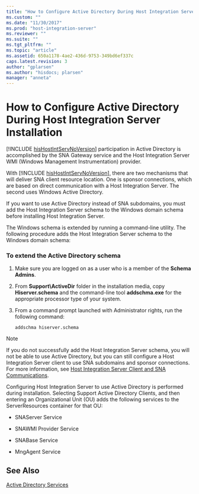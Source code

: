 ```yaml
---
title: "How to Configure Active Directory During Host Integration Server Installation1 | Microsoft Docs"
ms.custom: ""
ms.date: "11/30/2017"
ms.prod: "host-integration-server"
ms.reviewer: ""
ms.suite: ""
ms.tgt_pltfrm: ""
ms.topic: "article"
ms.assetid: 650a1178-4ae2-436d-9753-349bd6ef337c
caps.latest.revision: 3
author: "gplarsen"
ms.author: "hisdocs; plarsen"
manager: "anneta"
---
```

# How to Configure Active Directory During Host Integration Server Installation
[!INCLUDE [hisHostIntServNoVersion](../includes/hishostintservnoversion-md.md)] participation in Active Directory is accomplished by the SNA Gateway service and the Host Integration Server WMI (Windows Management Instrumentation) provider.  
  
 With [!INCLUDE [hisHostIntServNoVersion](../includes/hishostintservnoversion-md.md)], there are two mechanisms that will deliver SNA client resource location. One is sponsor connections, which are based on direct communication with a Host Integration Server. The second uses Windows Active Directory.  
  
 If you want to use Active Directory instead of SNA subdomains, you must add the Host Integration Server schema to the Windows domain schema before installing Host Integration Server.  
  
 The Windows schema is extended by running a command-line utility. The following procedure adds the Host Integration Server schema to the Windows domain schema:  
  
### To extend the Active Directory schema  
  
1.  Make sure you are logged on as a user who is a member of the **Schema Admins**.  
  
2.  From **Support\ActiveDir** folder in the installation media, copy **Hiserver.schema** and the command-line tool **addschma.exe** for the appropriate processor type of your system.  
  
3.  From a command prompt launched with Administrator rights, run the following command:  
  
     `addschma hiserver.schema`  
  
> [!NOTE]
>  If you do not successfully add the Host Integration Server schema, you will not be able to use Active Directory, but you can still configure a Host Integration Server client to use SNA subdomains and sponsor connections. For more information, see [Host Integration Server Client and SNA Communications](../core/host-integration-server-client-and-sna-communications2.md).  
  
 Configuring Host Integration Server to use Active Directory is performed during installation. Selecting Support Active Directory Clients, and then entering an Organizational Unit (OU) adds the following services to the ServerResources container for that OU:  
  
-   SNAServer Service  
  
-   SNAWMI Provider Service  
  
-   SNABase Service  
  
-   MngAgent Service  
  
## See Also  
 [Active Directory Services](../core/active-directory-services2.md)
